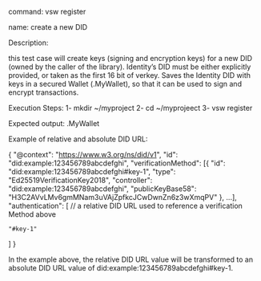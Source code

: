 command: vsw register


name: create a new DID

Description:

this test case will create keys (signing and encryption keys) for a new DID (owned by the
caller of the library). Identity’s DID must be either explicitly provided, or taken as the
first 16 bit of verkey. Saves the Identity DID with keys in a secured Wallet (.MyWallet), so that it 
can be used to sign and encrypt transactions.

Execution Steps:
	1- mkdir ~/myproject
	2- cd ~/myprojeect
	3- vsw register

Expected output:
.MyWallet

Example of relative and absolute DID URL:

{
  "@context": "https://www.w3.org/ns/did/v1",
  "id": "did:example:123456789abcdefghi",
  "verificationMethod": [{
    "id": "did:example:123456789abcdefghi#key-1",
    "type": "Ed25519VerificationKey2018",
    "controller": "did:example:123456789abcdefghi",
    "publicKeyBase58": "H3C2AVvLMv6gmMNam3uVAjZpfkcJCwDwnZn6z3wXmqPV"
  }, ...],
  "authentication": [
	// a relative DID URL used to reference a verification Method above

    "#key-1"
  ]
}

In the example above, the relative DID URL value will be transformed to an absolute DID URL value of did:example:123456789abcdefghi#key-1. 

